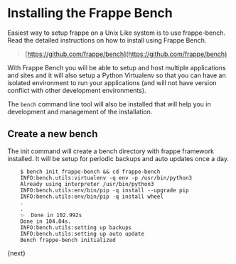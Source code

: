 <!-- add-breadcrumbs -->
# Installing the Frappe Bench

Easiest way to setup frappe on a Unix Like system is to use frappe-bench. Read the detailed instructions on how to install using Frappe Bench.

> [https://github.com/frappe/bench](https://github.com/frappe/bench)

With Frappe Bench you will be able to setup and host multiple applications and sites and it will also setup a Python Virtualenv so that you can have an isolated environment to run your applications (and will not have version conflict with other development environments).

The `bench` command line tool will also be installed that will help you in development and management of the installation.

## Create a new bench

The init command will create a bench directory with frappe framework installed. It will be setup for periodic backups and auto updates once a day.

        $ bench init frappe-bench && cd frappe-bench
        INFO:bench.utils:virtualenv -q env -p /usr/bin/python3
        Already using interpreter /usr/bin/python3
        INFO:bench.utils:env/bin/pip -q install --upgrade pip
        INFO:bench.utils:env/bin/pip -q install wheel
        .
        .
        ✨  Done in 102.992s
        Done in 104.04s.
        INFO:bench.utils:setting up backups
        INFO:bench.utils:setting up auto update
        Bench frappe-bench initialized



{next}
